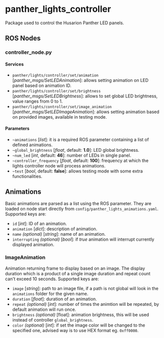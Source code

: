 # panther_lights_controller

Package used to control the Husarion Panther LED panels.

## ROS Nodes

### controller_node.py

#### Services

- `panther/lights/controller/set/animation` [*panther_msgs/SetLEDAnimation*]: allows setting animation on LED panel based on animation ID.
- `panther/lights/controller/set/brightness` [*panther_msgs/SetLEDBrightness*]: allows to set global LED brightness, value ranges from 0 to 1.
- `panther/lights/controller/set/image_animation` [*panther_msgs/SetLEDImageAnimation*]: allows setting animation based on provided images, available in testing mode.

#### Parameters

- `~animations` [*list*]: it is a required ROS parameter containing a list of defined animations.
- `~global_brightness` [*float*, default: **1.0**]: LED global brightness.
- `~num_led` [*int*, default: **46**]: number of LEDs in single panel.
- `~controller_frequency` [*float*, default: **100**]: frequency at which the lights controller node will process animations.
- `~test` [*bool*, default: **false**]: allows testing mode with some extra functionalities.

## Animations

Basic animations are parsed as a list using the ROS parameter. They are loaded on node start directly from `config/panther_lights_animations.yaml`. Supported keys are:

- `id` [*int*]: ID of an animation.
- `animation` [*dict*]: description of animation.
- `name` *(optional)* [*string*]: name of an animation.
- `interrupting` *(optional)* [*bool*]: if *true* animation will interrupt currently displayed animation.

### ImageAnimation

Animation returning frame to display based on an image. The display duration which is a product of a single image duration and repeat count can't exceed 10 seconds. Supported keys are:

- `image` [*string*]: path to an image file, if a path is not global will look in the `animations` folder for the given name.
- `duration` [*float*]: duration of an animation.
- `repeat` *(optional)* [*int*]: number of times the animtion will be repeated, by default animation will run once.
- `brightness` *(optional)* [float]: animation brightness, this will be used instead of controller `global_brightness`.
- `color` *(optional)* [*int*]: if set the image color will be changed to the specified one, advised way is to use HEX format eg. `0xff0000`.